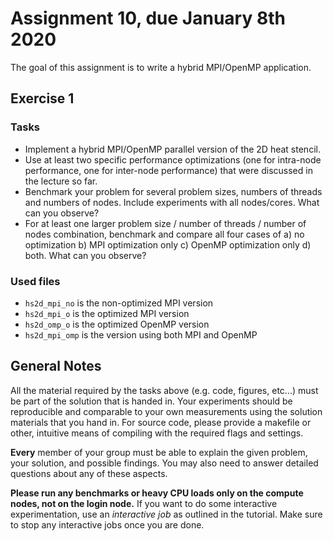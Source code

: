 # Assignment 10, due January 8th 2020

The goal of this assignment is to write a hybrid MPI/OpenMP application.

## Exercise 1

### Tasks

- Implement a hybrid MPI/OpenMP parallel version of the 2D heat stencil.
- Use at least two specific performance optimizations (one for intra-node performance, one for inter-node performance) that were discussed in the lecture so far.
- Benchmark your problem for several problem sizes, numbers of threads and numbers of nodes. Include experiments with all nodes/cores. What can you observe?
- For at least one larger problem size / number of threads / number of nodes combination, benchmark and compare all four cases of a) no optimization b) MPI optimization only c) OpenMP optimization only d) both. What can you observe?

### Used files
* `hs2d_mpi_no` is the non-optimized MPI version
* `hs2d_mpi_o` is the optimized MPI version
* `hs2d_omp_o` is the optimized OpenMP version
* `hs2d_mpi_omp` is the version using both MPI and OpenMP

## General Notes

All the material required by the tasks above (e.g. code, figures, etc...) must be part of the solution that is handed in. Your experiments should be reproducible and comparable to your own measurements using the solution materials that you hand in. For source code, please provide a makefile or other, intuitive means of compiling with the required flags and settings.

**Every** member of your group must be able to explain the given problem, your solution, and possible findings. You may also need to answer detailed questions about any of these aspects.

**Please run any benchmarks or heavy CPU loads only on the compute nodes, not on the login node.**
If you want to do some interactive experimentation, use an *interactive job* as outlined in the tutorial. Make sure to stop any interactive jobs once you are done.
